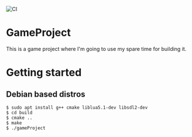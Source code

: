 ![CI](https://github.com/TulioAbreu/game-project/workflows/CI/badge.svg)
# GameProject 
This is a game project where I'm going to use my spare time for building it.

# Getting started

## Debian based distros
```console
$ sudo apt install g++ cmake liblua5.1-dev libsdl2-dev
$ cd build
$ cmake ..
$ make
$ ./gameProject
```
